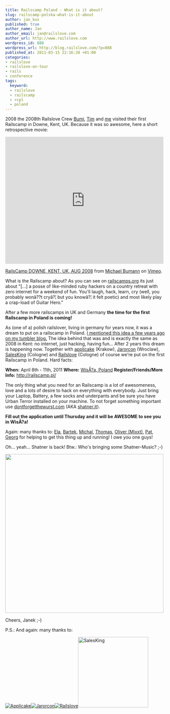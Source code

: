 ```yaml
--- 
title: Railscamp Poland - What is it about?
slug: railscamp-polska-what-is-it-about
author: jan_kus
published: true
author_name: Jan
author_email: jan@railslove.com
author_url: http://www.railslove.com
wordpress_id: 888
wordpress_url: http://blog.railslove.com/?p=888
published_at: 2011-03-15 22:16:20 +01:00
categories: 
- railslove
- railslove-on-tour
- rails
- conference
tags: 
  keyword: 
  - railslove
  - railscamp
  - rcpl
  - poland
---
```

2008 the 2008th Railslove Crew <a href="http://twitter.com/bumi">Bumi</a>, <a href="http://twitter.com/tmschndr">Tim</a> and <a href="http://twitter.com/koos">me</a> visited their first Railscamp in Downe, Kent, UK. Because it was so awesome, here a short retrospective movie:

<iframe src="http://player.vimeo.com/video/2302889" width="500" height="400" frameborder="0"></iframe><p><a href="http://vimeo.com/2302889">RailsCamp DOWNE, KENT, UK, AUG 2008</a> from <a href="http://vimeo.com/bumi">Michael Bumann</a> on <a href="http://vimeo.com">Vimeo</a>.</p>

What is the Railscamp about? As you can see on <a href="http://railscamps.org">railscamps.org</a> its just about "[...] a posse of like-minded ruby hackers on a country retreat with zero internet for a weekend of fun. You'll laugh, hack, learn, cry (well, you probably won&acirc;??t cry&acirc;?&brvbar; but you know&acirc;?&brvbar; it felt poetic) and most likely play a crap-load of Guitar Hero."

After a few more railscamps in UK and Germany <strong>the time for the first Railscamp in Poland is coming!</strong>

As (one of a) polish railslover, living in germany for years now, it was a dream to put on a railscamp in Poland. <a href="http://tumblr.entwicklungsdose.de/post/82324788/railscamp09bardo">I mentioned this idea a few years ago on my tumbler blog.</a> The idea behind that was and is exactly the same as 2008 in Kent: no internet, just hacking, having fun... After 2 years this dream is happening now. Together with <a href="http://applicake.com/">applicake</a> (Krakow), <a href="http://www.jarorcon.pl/">Jarorcon</a> (Wroclaw), <a href="http://salesking.eu">SalesKing</a> (Cologne) and <a href="http://railslove.com">Railslove</a> (Cologne) of course we're put on the first Railscamp in Poland. Hard facts:

<strong>When:</strong> April 8th - 11th, 2011
<strong>Where:</strong> <a href="http://maps.google.com/maps?f=q&source=s_q&hl=en&geocode=&q=Wis%C5%82a,+polska&aq=&sll=37.0625,-95.677068&sspn=39.916234,91.845703&ie=UTF8&hq=&hnear=Wis%C5%82a,+Cieszyn+County,+Silesia,+Poland&ll=49.61071,18.984375&spn=122.719248,7.382813&z=2">Wis&Aring;?a, Poland</a>
<strong>Register/Friends/More Info:</strong> <a href="http://railscamp.pl/">http://railscamp.pl/</a>

The only thing what you need for an Railscamp is a lot of awesomeness, love and a lots of desire to hack on everything with everybody. Just bring your Laptop, Battery, a few socks and underpants and be sure you have Urban Terror installed on your machine. To not forget something important use <a href="http://dontforgetthewurst.com">dontforgetthewurst.com</a> (AKA <a href="http://shatner.it">shatner.it</a>).

<strong>Fill out the application until Thursday and it will be AWESOME to see you in Wis&Aring;?a!</strong>

Again: many thanks to: <a href="http://twitter.com/elamadej">Ela</a>, <a href="http://bwidlak.com/">Bartek</a>, <a href="http://twitter.com/holek_">Michal</a>, <a href="http://www.akra.de/deutsch/home/leitung/thomas.html">Thomas</a>, <a href="http://mixxt.net">Oliver (Mixxt)</a>, <a href="http://twitter.com/pat">Pat</a>, <a href="http://twitter.com/killerg">Georg</a> for helping to get this thing up and running! I owe you one guys!

Oh... yeah... Shatner is back! Btw.: Who's bringing some Shatner-Music? ;-)

<a href="http://blog.railslove.com/wp-content/uploads/2011/03/Screen-shot-2011-03-15-at-9.13.59-PM.png"><img src="http://blog.railslove.com/wp-content/uploads/2011/03/Screen-shot-2011-03-15-at-9.13.59-PM-300x167.png" alt="" title="Screen shot 2011-03-15 at 9.13.59 PM" width="500" class="alignnone size-medium wp-image-889" /></a>

Cheers,
Janek ;-)

P.S.: And again: many thanks to:

<p><a href="http://applicake.com" target="_blank"><img src="http://mike.poltyn.com/img/ext/applicake_220.png" title="Applicake" alt="Applicake" style="border-width: 0" /></a><a href="http://jarorcon.pl" target="_blank"><img src="http://img846.imageshack.us/img846/3066/jarorconlogo.png" title="Jarorcon" alt="Jarorcon" style="border-width: 0" /></a><a href="http://railslove.com" target="_blank"><img src="http://mike.poltyn.com/img/ext/railslove_220.png" title="Railslove" alt="Railslove" style="border-width: 0" /></a><a href="http://salesking.eu" target="_blank"><img src="http://blog.salesking.eu/files/2010/05/SalesKing-Logo-550x128.jpg" width="222px" title="SalesKing" alt="SalesKing" style="border-width: 0" /></a></p>

